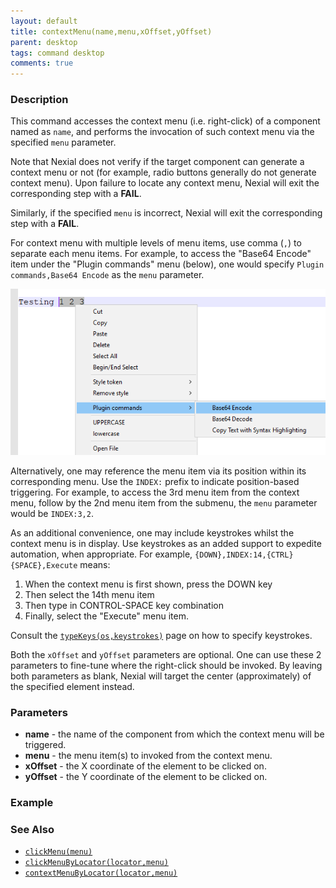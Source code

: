 ```yaml
---
layout: default
title: contextMenu(name,menu,xOffset,yOffset)
parent: desktop
tags: command desktop
comments: true
---
```


### Description
This command accesses the context menu (i.e. right-click) of a component named as `name`, and performs the 
invocation of such context menu via the specified `menu` parameter.

Note that Nexial does not verify if the target component can generate a context menu or not (for example, radio 
buttons generally do not generate context menu). Upon failure to locate any context menu, Nexial will exit the 
corresponding step with a **FAIL**.

Similarly, if the specified `menu` is incorrect, Nexial will exit the corresponding step with a **FAIL**.

For context menu with multiple levels of menu items, use comma (`,`) to separate each menu items. For example,
to access the "Base64 Encode" item under the "Plugin commands" menu (below), one would specify 
`Plugin commands,Base64 Encode` as the `menu` parameter.

![](image/contextMenu_01.png)

Alternatively, one may reference the menu item via its position within its corresponding menu. Use the `INDEX:` prefix
to indicate position-based triggering. For example, to access the 3rd menu item from the context menu, follow by the 2nd
menu item from the submenu, the `menu` parameter would be `INDEX:3,2`.

As an additional convenience, one may include keystrokes whilst the context menu is in display. Use keystrokes as an
added support to expedite automation, when appropriate. For example, `{DOWN},INDEX:14,{CTRL}{SPACE},Execute` means:
1. When the context menu is first shown, press the DOWN key
2. Then select the 14th menu item
3. Then type in CONTROL-SPACE key combination
4. Finally, select the "Execute" menu item.

Consult the [`typeKeys(os,keystrokes)`](typeKeys(os,keystrokes)) page on how to specify keystrokes.

Both the `xOffset` and `yOffset` parameters are optional. One can use these 2 parameters to fine-tune where the
right-click should be invoked. By leaving both parameters as blank, Nexial will target the center (approximately) of the
specified element instead.


### Parameters
- **name** - the name of the component from which the context menu will be triggered.
- **menu** - the menu item(s) to invoked from the context menu.
- **xOffset** - the X coordinate of the element to be clicked on.
- **yOffset** - the Y coordinate of the element to be clicked on.


### Example


### See Also
- [`clickMenu(menu)`](clickMenu(menu))
- [`clickMenuByLocator(locator,menu)`](clickMenuByLocator(locator,menu))
- [`contextMenuByLocator(locator,menu)`](contextMenuByLocator(locator,menu,xOffset,yOffset))